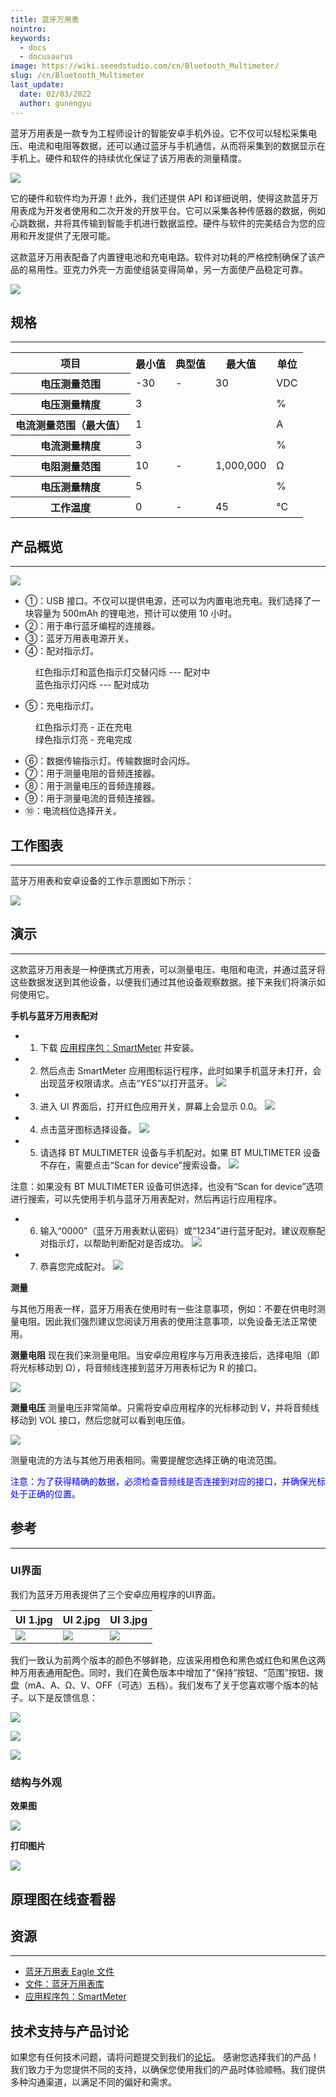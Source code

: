```yaml
---
title: 蓝牙万用表
nointro:
keywords:
  - docs
  - docusaurus
image: https://wiki.seeedstudio.com/cn/Bluetooth_Multimeter/
slug: /cn/Bluetooth_Multimeter
last_update:
  date: 02/03/2022
  author: gunengyu
---
```


蓝牙万用表是一款专为工程师设计的智能安卓手机外设。它不仅可以轻松采集电压、电流和电阻等数据，还可以通过蓝牙与手机通信，从而将采集到的数据显示在手机上。硬件和软件的持续优化保证了该万用表的测量精度。

![](https://files.seeedstudio.com/wiki/Bluetooth_Multimeter/img/Bluetooth_Multimeter.jpg)

它的硬件和软件均为开源！此外，我们还提供 API 和详细说明，使得这款蓝牙万用表成为开发者使用和二次开发的开放平台。它可以采集各种传感器的数据，例如心跳数据，并将其传输到智能手机进行数据监控。硬件与软件的完美结合为您的应用和开发提供了无限可能。

这款蓝牙万用表配备了内置锂电池和充电电路。软件对功耗的严格控制确保了该产品的易用性。亚克力外壳一方面使组装变得简单，另一方面使产品稳定可靠。

[![](https://files.seeedstudio.com/wiki/Seeed-WiKi/docs/images/300px-Get_One_Now_Banner-ragular.png)](https://www.seeedstudio.com/Bluetooth-Multimeter-p-1535.html)

##   规格
---
<table cellspacing="0" width="80%">
<tr>
<th scope="col">项目</th>
<th scope="col">最小值</th>
<th scope="col">典型值</th>
<th scope="col">最大值</th>
<th scope="col">单位</th>
</tr>
<tr>
<th scope="row">电压测量范围</th>
<td>-30</td>
<td>-</td>
<td>30</td>
<td>VDC</td>
</tr>
<tr>
<th scope="row">电压测量精度</th>
<td colspan="3">3</td>
<td>%</td>
</tr>
<tr>
<th scope="row">电流测量范围（最大值）</th>
<td colspan="3">1</td>
<td>A</td>
</tr>
<tr>
<th scope="row">电流测量精度</th>
<td colspan="3">3</td>
<td>%</td>
</tr>
<tr>
<th scope="row">电阻测量范围</th>
<td>10</td>
<td>-</td>
<td>1,000,000</td>
<td>Ω</td>
</tr>
<tr>
<th scope="row">电压测量精度</th>
<td colspan="3">5</td>
<td>%</td>
</tr>
<tr>
<th scope="row">工作温度</th>
<td>0</td>
<td>-</td>
<td>45</td>
<td>℃</td>
</tr>
</table>

##  产品概览
---
![](https://files.seeedstudio.com/wiki/Bluetooth_Multimeter/img/产品视图.png)

*   ①：USB 接口。不仅可以提供电源，还可以为内置电池充电。我们选择了一块容量为 500mAh 的锂电池，预计可以使用 10 小时。
*   ②：用于串行蓝牙编程的连接器。
*   ③：蓝牙万用表电源开关。
*   ④：配对指示灯。
<dl><dd>红色指示灯和蓝色指示灯交替闪烁 --- 配对中</dd><dd>蓝色指示灯闪烁 --- 配对成功</dd></dl>

*   ⑤：充电指示灯。
<dl><dd>红色指示灯亮 - 正在充电</dd><dd>绿色指示灯亮 - 充电完成</dd></dl>

*   ⑥：数据传输指示灯。传输数据时会闪烁。
*   ⑦：用于测量电阻的音频连接器。
*   ⑧：用于测量电压的音频连接器。
*   ⑨：用于测量电流的音频连接器。
*   ⑩：电流档位选择开关。

## 工作图表
---
蓝牙万用表和安卓设备的工作示意图如下所示：

![](https://files.seeedstudio.com/wiki/Bluetooth_Multimeter/img/BT_Multimater_Work_Principle_1.jpg)

## 演示
---
这款蓝牙万用表是一种便携式万用表，可以测量电压、电阻和电流，并通过蓝牙将这些数据发送到其他设备，以便我们通过其他设备观察数据。接下来我们将演示如何使用它。

**手机与蓝牙万用表配对**

*   1) 下载 [应用程序包：SmartMeter](https://files.seeedstudio.com/wiki/Bluetooth_Multimeter/res/SmartMeterWithUI_Installation_package.zip) 并安装。

*   2) 然后点击 SmartMeter 应用图标运行程序，此时如果手机蓝牙未打开，会出现蓝牙权限请求。点击“YES”以打开蓝牙。
![](https://files.seeedstudio.com/wiki/Bluetooth_Multimeter/img/BT_request.JPG)

*   3) 进入 UI 界面后，打开红色应用开关，屏幕上会显示 0.0。
![](https://files.seeedstudio.com/wiki/Bluetooth_Multimeter/img/BT_Switch.jpg)

*   4) 点击蓝牙图标选择设备。
![](https://files.seeedstudio.com/wiki/Bluetooth_Multimeter/img/BT_device.jpg)

*   5) 请选择 BT MULTIMETER 设备与手机配对。如果 BT MULTIMETER 设备不存在，需要点击“Scan for device”搜索设备。
![](https://files.seeedstudio.com/wiki/Bluetooth_Multimeter/img/Bt_list_device.JPG)

注意：如果没有 BT MULTIMETER 设备可供选择，也没有“Scan for device”选项进行搜索，可以先使用手机与蓝牙万用表配对，然后再运行应用程序。

*   6) 输入“0000”（蓝牙万用表默认密码）或“1234”进行蓝牙配对。建议观察配对指示灯，以帮助判断配对是否成功。
![](https://files.seeedstudio.com/wiki/Bluetooth_Multimeter/img/Pair.JPG)

*   7) 恭喜您完成配对。
![](https://files.seeedstudio.com/wiki/Bluetooth_Multimeter/img/UI_Interface.jpg)

**测量**

与其他万用表一样，蓝牙万用表在使用时有一些注意事项，例如：不要在供电时测量电阻。因此我们强烈建议您阅读万用表的使用注意事项，以免设备无法正常使用。

**测量电阻**
现在我们来测量电阻。当安卓应用程序与万用表连接后，选择电阻（即将光标移动到 Ω），将音频线连接到蓝牙万用表标记为 R 的接口。

![](https://files.seeedstudio.com/wiki/Bluetooth_Multimeter/img/Om.JPG)

**测量电压**
测量电压非常简单。只需将安卓应用程序的光标移动到 V，并将音频线移动到 VOL 接口，然后您就可以看到电压值。

![](https://files.seeedstudio.com/wiki/Bluetooth_Multimeter/img/V.JPG)

测量电流的方法与其他万用表相同。需要提醒您选择正确的电流范围。

<font color="blue">注意：为了获得精确的数据，必须检查音频线是否连接到对应的接口，并确保光标处于正确的位置。</font>

## 参考
---
### UI界面

我们为蓝牙万用表提供了三个安卓应用程序的UI界面。

|UI 1.jpg|UI 2.jpg|UI 3.jpg|
|---|---|---|
|![](https://files.seeedstudio.com/wiki/Bluetooth_Multimeter/img/UI_1.jpg)|![](https://files.seeedstudio.com/wiki/Bluetooth_Multimeter/img/UI_2.jpg)|![](https://files.seeedstudio.com/wiki/Bluetooth_Multimeter/img/UI_3.jpg)|

我们一致认为前两个版本的颜色不够鲜艳，应该采用橙色和黑色或红色和黑色这两种万用表通用配色。同时，我们在黄色版本中增加了“保持”按钮、“范围”按钮、拨盘（mA、A、Ω、V、OFF（可选）五档）。我们发布了关于您喜欢哪个版本的帖子。以下是反馈信息：

![](https://files.seeedstudio.com/wiki/Bluetooth_Multimeter/img/Red_Version.jpg)

![](https://files.seeedstudio.com/wiki/Bluetooth_Multimeter/img/GreenSumsung.jpg)

![](https://files.seeedstudio.com/wiki/Bluetooth_Multimeter/img/Yellow.jpg)

### 结构与外观

**效果图**

![](https://files.seeedstudio.com/wiki/Bluetooth_Multimeter/img/BT_effect.jpg)

**打印图片**

![](https://files.seeedstudio.com/wiki/Bluetooth_Multimeter/img/Printed_Picture.jpg)


## 原理图在线查看器

<div className="altium-ecad-viewer" data-project-src="https://files.seeedstudio.com/wiki/Bluetooth_Multimeter/res/Bluetooth_Multimater_Eagle_File.zip" style={{borderRadius: '0px 0px 4px 4px', height: 500, borderStyle: 'solid', borderWidth: 1, borderColor: 'rgb(241, 241, 241)', overflow: 'hidden', maxWidth: 1280, maxHeight: 700, boxSizing: 'border-box'}}>
</div>


## 资源
---
- [蓝牙万用表 Eagle 文件](https://files.seeedstudio.com/wiki/Bluetooth_Multimeter/res/Bluetooth_Multimater_Eagle_File.zip)
- [文件：蓝牙万用表库](https://files.seeedstudio.com/wiki/Bluetooth_Multimeter/res/SmartMultimeter_Library.zip)
- [应用程序包：SmartMeter](https://files.seeedstudio.com/wiki/Bluetooth_Multimeter/res/SmartMeterWithUI_Installation_package.zip)

## 技术支持与产品讨论
如果您有任何技术问题，请将问题提交到我们的[论坛](http://forum.seeedstudio.com/)。
感谢您选择我们的产品！我们致力于为您提供不同的支持，以确保您使用我们的产品时体验顺畅。我们提供多种沟通渠道，以满足不同的偏好和需求。

<div class="button_tech_support_container">
<a href="https://forum.seeedstudio.com/" class="button_forum"></a> 
<a href="https://www.seeedstudio.com/contacts" class="button_email"></a>
</div>

<div class="button_tech_support_container">
<a href="https://discord.gg/eWkprNDMU7" class="button_discord"></a> 
<a href="https://github.com/Seeed-Studio/wiki-documents/discussions/69" class="button_discussion"></a>
</div>